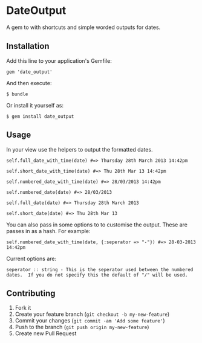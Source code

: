 # DateOutput

A gem to with shortcuts and simple worded outputs for dates.

## Installation

Add this line to your application's Gemfile:

    gem 'date_output'

And then execute:

    $ bundle

Or install it yourself as:

    $ gem install date_output

## Usage

In your view use the helpers to output the formatted dates.
	
	self.full_date_with_time(date) #=> Thursday 28th March 2013 14:42pm
	
	self.short_date_with_time(date) #=> Thu 28th Mar 13 14:42pm
	  
	self.numbered_date_with_time(date) #=> 28/03/2013 14:42pm
	   
	self.numbered_date(date) #=> 28/03/2013
	  
	self.full_date(date) #=> Thursday 28th March 2013
	  
	self.short_date(date) #=> Thu 28th Mar 13
	
You can also pass in some options to to customise the output.  These are passes in as a hash.  For example:

	self.numbered_date_with_time(date, {:seperator => "-"}) #=> 28-03-2013 14:42pm
	
Current options are:
	
	seperator :: string - This is the seperator used between the numbered dates.  If you do not specify this the default of "/" will be used.

## Contributing

1. Fork it
2. Create your feature branch (`git checkout -b my-new-feature`)
3. Commit your changes (`git commit -am 'Add some feature'`)
4. Push to the branch (`git push origin my-new-feature`)
5. Create new Pull Request
